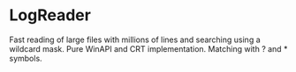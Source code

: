 # LogReader
Fast reading of large files with millions of lines and searching using a wildcard mask.
Pure WinAPI and CRT implementation. Matching with ? and * symbols.
